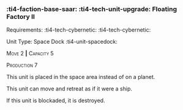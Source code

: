 ### :ti4-faction-base-saar: :ti4-tech-unit-upgrade: **Floating Factory II**

Requirements: :ti4-tech-cybernetic: :ti4-tech-cybernetic:

Unit Type: Space Dock :ti4-unit-spacedock:

<span style="font-variant:small-caps;">Move 2</span> __|__ <span style="font-variant:small-caps;">Capacity 5</span>

<span style="font-variant:small-caps;">Production 7</span>

This unit is placed in the space area instead of on a planet.

This unit can move and retreat as if it were a ship.

If this unit is blockaded, it is destroyed.
